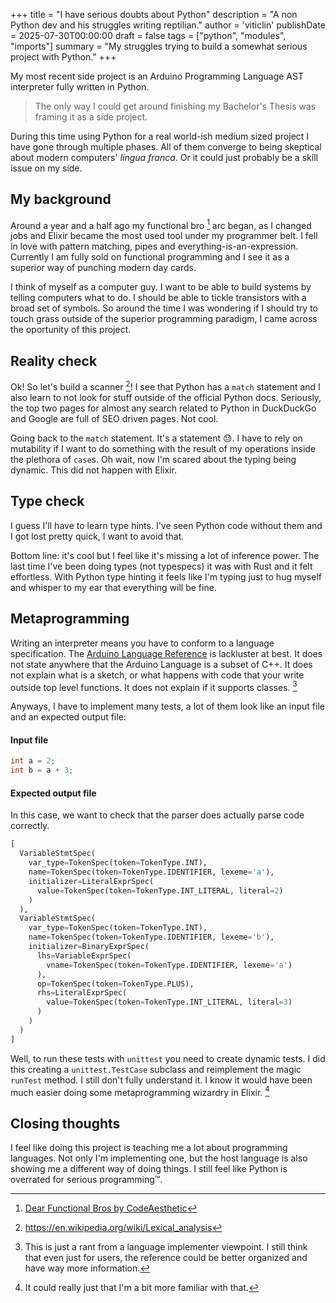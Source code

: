 +++
title = "I have serious doubts about Python"
description = "A non Python dev and his struggles writing reptilian."
author = 'viticlin'
publishDate = 2025-07-30T00:00:00
draft = false
tags = ["python", "modules", "imports"]
summary = "My struggles trying to build a somewhat serious project with Python."
+++

My most recent side project is an Arduino Programming Language AST interpreter fully written in Python. 

> The only way I could get around finishing my Bachelor's Thesis was framing it as a side project.

During this time using Python for a real world-ish medium sized project I have gone through multiple phases. All of them
converge to being skeptical about modern computers' _lingua franca_. Or it could just probably be a skill issue on my side.

## My background

Around a year and a half ago my functional bro [^1] arc began, as I changed jobs and Elixir became the most used tool under
my programmer belt. I fell in love with pattern matching, pipes and everything-is-an-expression. Currently I am fully
sold on functional programming and I see it as a superior way of punching modern day cards. 

I think of myself as a computer guy. I want to be able to build systems by telling computers what to do. I should be
able to tickle transistors with a broad set of symbols. So around the time I was wondering if I should try to touch
grass outside of the superior programming paradigm, I came across the oportunity of this project.

## Reality check 

Ok! So let's build a scanner [^2]! I see that Python has a `match` statement and I also learn to not look for stuff
outside of the official Python docs. Seriously, the top two pages for almost any search related to Python in DuckDuckGo
and Google are full of SEO driven pages. Not cool.  

Going back to the `match` statement. It's a statement 😓. I have to rely on mutability if I want to do something with
the result of my operations inside the plethora of `case`s. Oh wait, now I'm scared about the typing being dynamic. This
did not happen with Elixir.

## Type check

I guess I'll have to learn type hints. I've seen Python code without them and I got lost pretty quick, I want to avoid
that. 

Bottom line: it's cool but I feel like it's missing a lot of inference power. The last time I've been doing types
(not typespecs) it was with Rust and it felt effortless. With Python type hinting it feels like I'm typing just to hug
myself and whisper to my ear that everything will be fine. 

## Metaprogramming

Writing an interpreter means you have to conform to a language specification. The [Arduino Language Reference](https://docs.arduino.cc/language-reference/) is lackluster at best. It does not state anywhere that the Arduino Language is a subset of C++. It 
does not explain what is a sketch, or what happens with code that your write outside top level functions. It does not
explain if it supports classes. [^3]  

Anyways, I have to implement many tests, a lot of them look like an input file and an expected output file:

#### Input file

```c
int a = 2;
int b = a + 3;
```

#### Expected output file

In this case, we want to check that the parser does actually parse code correctly.

```python
[
  VariableStmtSpec(
    var_type=TokenSpec(token=TokenType.INT),
    name=TokenSpec(token=TokenType.IDENTIFIER, lexeme='a'),
    initializer=LiteralExprSpec(
      value=TokenSpec(token=TokenType.INT_LITERAL, literal=2)
    )
  ),
  VariableStmtSpec(
    var_type=TokenSpec(token=TokenType.INT),
    name=TokenSpec(token=TokenType.IDENTIFIER, lexeme='b'),
    initializer=BinaryExprSpec(
      lhs=VariableExprSpec(
        vname=TokenSpec(token=TokenType.IDENTIFIER, lexeme='a')
      ),
      op=TokenSpec(token=TokenType.PLUS),
      rhs=LiteralExprSpec(
        value=TokenSpec(token=TokenType.INT_LITERAL, literal=3)
      )
    )
  )
]
```

Well, to run these tests with `unittest` you need to create dynamic tests. I did this creating a `unittest.TestCase`
subclass and reimplement the magic `runTest` method. I still don't fully understand it. I know it would have been much
easier doing some metaprogramming wizardry in Elixir. [^4]

## Closing thoughts

I feel like doing this project is teaching me a lot about programming languages. Not only I'm implementing one, but the
host language is also showing me a different way of doing things. I still feel like Python is overrated for serious
programming™.


[^1]: [Dear Functional Bros by CodeAesthetic](https://www.youtube.com/watch?v=nuML9SmdbJ4)
[^2]: https://en.wikipedia.org/wiki/Lexical_analysis
[^3]: This is just a rant from a language implementer viewpoint. I still think that even just for users, the reference
could be better organized and have way more information.
[^4]: It could really just that I'm a bit more familiar with that.

